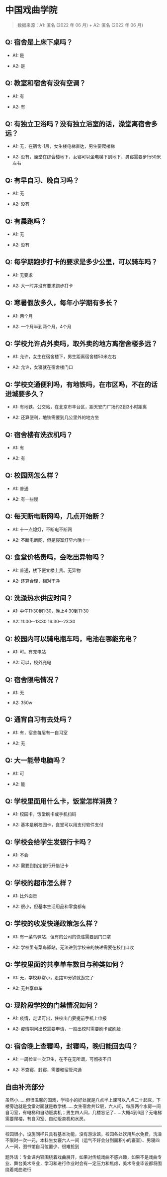 # 中国戏曲学院

> 数据来源：A1: 匿名 (2022 年 06 月) + A2: 匿名 (2022 年 06 月)

## Q: 宿舍是上床下桌吗？

- A1: 是

- A2: 是

## Q: 教室和宿舍有没有空调？

- A1: 有

- A2: 有

## Q: 有独立卫浴吗？没有独立浴室的话，澡堂离宿舍多远？

- A1: 无，在宿舍-1层，女生楼电梯直达，男生要爬楼梯

- A2: 没有，澡堂在综合楼地下，女寝可以坐电梯下到地下，男寝需要步行50米左右

## Q: 有早自习、晚自习吗？

- A1: 无

- A2: 没有

## Q: 有晨跑吗？

- A1: 无

- A2: 没有

## Q: 每学期跑步打卡的要求是多少公里，可以骑车吗？

- A1: 无要求

- A2: 大一时并没有要求跑步打卡

## Q: 寒暑假放多久，每年小学期有多长？

- A1: 两个月

- A2: 一个月半到两个月，4个月

## Q: 学校允许点外卖吗，取外卖的地方离宿舍楼多远？

- A1: 允许，女生在宿舍楼下，男生距离宿舍楼50米左右

- A2: 允许，女寝就在宿舍楼门口

## Q: 学校交通便利吗，有地铁吗，在市区吗，不在的话进城要多久？

- A1: 有地铁、公交站，在北京市丰台区，距天安门广场约2到3小时距离

- A2: 还算便利，地铁需要到几公里外的地方坐

## Q: 宿舍楼有洗衣机吗？

- A1: 有

- A2: 有

## Q: 校园网怎么样？

- A1: 普通

- A2: 有一些慢

## Q: 每天断电断网吗，几点开始断？

- A1: 十一点熄灯，不断电不断网

- A2: 不断电断网，但是寝室灯早六晚十一

## Q: 食堂价格贵吗，会吃出异物吗？

- A1: 普通，楼下便宜楼上贵。无异物

- A2: 还算合理，相对干净

## Q: 洗澡热水供应时间？

- A1: 中午11:30到1:30，晚上4:30到11:30

- A2: 11:00～13:30 16:30～23:30

## Q: 校园内可以骑电瓶车吗，电池在哪能充电？

- A1: 可。有充电站

- A2: 可以，校外充电

## Q: 宿舍限电情况？

- A1: 无

- A2: 350w

## Q: 通宵自习有去处吗？

- A1: 有，宿舍每层有一自习室

- A2: 无

## Q: 大一能带电脑吗？

- A1: 可

- A2: 能

## Q: 学校里面用什么卡，饭堂怎样消费？

- A1: 校园卡，饭堂刷卡或手机扫码

- A2: 基本是刷校园卡，食堂可以用支付软件支付

## Q: 学校会给学生发银行卡吗？

- A1: 不会

- A2: 需要到指定银行开借记卡

## Q: 学校的超市怎么样？

- A1: 比外面贵

- A2: 很小，但基本生活用品和零食都有

## Q: 学校的收发快递政策怎么样？

- A1: 有一菜鸟驿站，但有的公司的快递需要到门口拿

- A2: 学校里有菜鸟驿站，无法进到学校来的快递需要在校门口收

## Q: 学校里面的共享单车数目与种类如何？

- A1: 无，学校非常小，走路10分钟就逛完了

- A2: 无共享单车

## Q: 现阶段学校的门禁情况如何？

- A1: 疫情，走读可出，住校出门要提前手机上申报

- A2: 疫情期间出校需要申请，一般出校时需要刷卡或刷脸

## Q: 宿舍晚上查寝吗，封寝吗，晚归能回去吗？

- A1: 一周检查一次卫生，在不在无所谓，可彻夜不归

- A2: 不查寝，封寝，需要和宿管沟通

## 自由补充部分

虽然小……但很温馨的国戏，学校小的好处就是八点半上课可以八点二十起床，下楼旁边就是食堂对面就是教学楼……女生宿舍共12层，六人间，每层两个水房一间自习室，有电梯和自动贩卖机；男生四人间，几楼忘记了……大概4到6层？无电梯需要爬楼，有自习室、自动贩卖机和水房。

***

校园很小，设施同样只具有基本功能，没有游泳馆，校园各处饮用热水免费，洗澡不限时一次一元，本科生女寝六人一间（运气不好会分到面积小的寝室）、男寝四人一间，图书馆自习位置少、很难抢到

题外话：专业课内容围绕着戏曲展开，如果对传统戏曲不感兴趣，如果不是戏曲专业、舞台美术专业，学习和进行作业时会有一定压力和焦虑，美术专业毕设都将围绕着戏曲进行